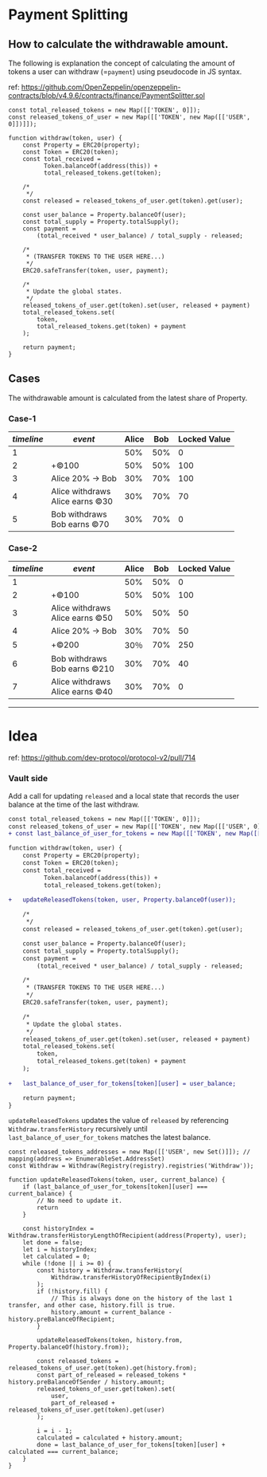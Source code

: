 # Payment Splitting

## How to calculate the withdrawable amount.

The following is explanation the concept of calculating the amount of tokens a user can withdraw (=`payment`) using pseudocode in JS syntax.

ref: https://github.com/OpenZeppelin/openzeppelin-contracts/blob/v4.9.6/contracts/finance/PaymentSplitter.sol

```javascript!
const total_released_tokens = new Map([['TOKEN', 0]]);
const released_tokens_of_user = new Map([['TOKEN', new Map([['USER', 0]])]]);

function withdraw(token, user) {
    const Property = ERC20(property);
    const Token = ERC20(token);
    const total_received = 
          Token.balanceOf(address(this)) +
          total_released_tokens.get(token);

    /*
     */
    const released = released_tokens_of_user.get(token).get(user);

    const user_balance = Property.balanceOf(user);
    const total_supply = Property.totalSupply();
    const payment = 
        (total_received * user_balance) / total_supply - released;

    /*
     * (TRANSFER TOKENS TO THE USER HERE...)
     */
    ERC20.safeTransfer(token, user, payment);

    /*
     * Update the global states.
     */
    released_tokens_of_user.get(token).set(user, released + payment)
    total_released_tokens.set(
        token,
        total_released_tokens.get(token) + payment
    );

    return payment;
}
```

## Cases

The withdrawable amount is calculated from the latest share of Property.

### Case-1
|_timeline_|_event_|Alice|Bob|Locked Value|
|---|---|---|---|---|
|1||50%|50%|0|
|2|+©100|50%|50%|100|
|3|Alice 20% → Bob|30%|70%|100|
|4|Alice withdraws<br/>Alice earns ©30|30%|70%|70|
|5|Bob withdraws<br/>Bob earns ©70|30%|70%|0|

### Case-2
|_timeline_|_event_|Alice|Bob|Locked Value|
|---|---|---|---|---|
|1||50%|50%|0|
|2|+©100|50%|50%|100|
|3|Alice withdraws<br/>Alice earns ©50|50%|50%|50|
|4|Alice 20% → Bob|30%|70%|50|
|5|+©200|30％|70%|250|
|6|Bob withdraws<br/>Bob earns ©210|30%|70%|40|
|7|Alice withdraws<br/>Alice earns ©40|30%|70%|0|

---

# Idea

ref: https://github.com/dev-protocol/protocol-v2/pull/714

### Vault side

Add a call for updating `released` and a local state that records the user balance at the time of the last withdraw.

```diff
const total_released_tokens = new Map([['TOKEN', 0]]);
const released_tokens_of_user = new Map([['TOKEN', new Map([['USER', 0]])]]);
+ const last_balance_of_user_for_tokens = new Map([['TOKEN', new Map([['USER', 0]])]]);

function withdraw(token, user) {
    const Property = ERC20(property);
    const Token = ERC20(token);
    const total_received = 
          Token.balanceOf(address(this)) +
          total_released_tokens.get(token);

+   updateReleasedTokens(token, user, Property.balanceOf(user));
    
    /*
     */
    const released = released_tokens_of_user.get(token).get(user);

    const user_balance = Property.balanceOf(user);
    const total_supply = Property.totalSupply();
    const payment = 
        (total_received * user_balance) / total_supply - released;

    /*
     * (TRANSFER TOKENS TO THE USER HERE...)
     */
    ERC20.safeTransfer(token, user, payment);

    /*
     * Update the global states.
     */
    released_tokens_of_user.get(token).set(user, released + payment)
    total_released_tokens.set(
        token,
        total_released_tokens.get(token) + payment
    );
    
+   last_balance_of_user_for_tokens[token][user] = user_balance;

    return payment;
}
```

`updateReleasedTokens` updates the value of `released` by referencing `Withdraw.transferHistory` recursively until `last_balance_of_user_for_tokens` matches the latest balance.

```javascript!
const released_tokens_addresses = new Map([['USER', new Set()]]); // mapping(address => EnumerableSet.AddressSet)
const Withdraw = Withdraw(Registry(registry).registries('Withdraw'));

function updateReleasedTokens(token, user, current_balance) {
    if (last_balance_of_user_for_tokens[token][user] === current_balance) {
        // No need to update it.
        return
    }

    const historyIndex = Withdraw.transferHistoryLengthOfRecipient(address(Property), user);
    let done = false;
    let i = historyIndex;
    let calculated = 0;
    while (!done || i >= 0) {
        const history = Withdraw.transferHistory(
            Withdraw.transferHistoryOfRecipientByIndex(i)
        );
        if (!history.fill) {
            // This is always done on the history of the last 1 transfer, and other case, history.fill is true.
            history.amount = current_balance - history.preBalanceOfRecipient;
        }

        updateReleasedTokens(token, history.from, Property.balanceOf(history.from));

        const released_tokens = released_tokens_of_user.get(token).get(history.from);
        const part_of_released = released_tokens * history.preBalanceOfSender / history.amount;
        released_tokens_of_user.get(token).set(
            user,
            part_of_released + released_tokens_of_user.get(token).get(user)
        );
        
        i = i - 1;
        calculated = calculated + history.amount;
        done = last_balance_of_user_for_tokens[token][user] + calculated === current_balance;
    }
}
```

